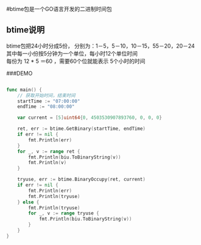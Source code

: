 #btime包是一个GO语言开发的二进制时间包

## btime说明 

btime包把24小时分成5份， 分别为：1－5，5－10，10－15，55－20，20－24  
其中每一小份按5分钟为一个单位，每小时12个单位时间  
每份为 12 * 5 ＝60 ，需要60个位就能表示 5个小时的时间


###DEMO
```go

func main() {
    // 获取开始时间，结束时间
    startTime := "07:00:00"
    endTime := "08:00:00"

    var current = [5]uint64{0, 4503530907893760, 0, 0, 0}

    ret, err := btime.GetBinary(startTime, endTime)
    if err != nil {
        fmt.Println(err)
    }
    for _, v := range ret {
        fmt.Println(biu.ToBinaryString(v))
        fmt.Println(v)
    }

    tryuse, err := btime.BinaryOccupy(ret, current)
    if err != nil {
        fmt.Println(err)
        fmt.Println(tryuse)
    } else {
        fmt.Println(tryuse)
        for _, v := range tryuse {
            fmt.Println(biu.ToBinaryString(v))
        }
    }
}

```

